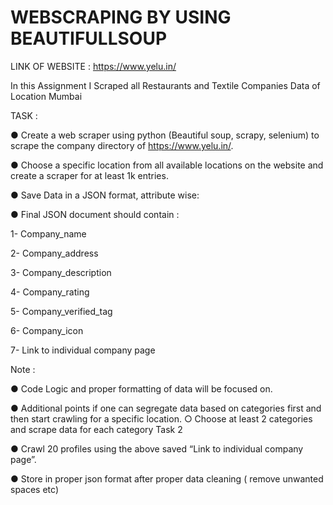 # WEBSCRAPING BY USING BEAUTIFULLSOUP

LINK OF WEBSITE : https://www.yelu.in/

In this Assignment I Scraped all Restaurants and Textile Companies Data of Location Mumbai

TASK : 

● Create a web scraper using python (Beautiful soup, scrapy, selenium)
to scrape the company directory of https://www.yelu.in/.

● Choose a specific location from all available locations on the website
and create a scraper for at least 1k entries.

● Save Data in a JSON format, attribute wise:

● Final JSON document should contain :

1- Company_name

2- Company_address

3- Company_description

4- Company_rating

5- Company_verified_tag

6- Company_icon

7- Link to individual company page

Note :

● Code Logic and proper formatting of data will be focused on.

● Additional points if one can segregate data based on categories first
and then start crawling for a specific location.
○ Choose at least 2 categories and scrape data for each category
Task 2

● Crawl 20 profiles using the above saved “Link to individual company
page”.

● Store in proper json format after proper data cleaning ( remove
unwanted spaces etc)
